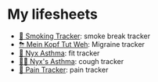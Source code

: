 # My lifesheets

- [🚬 Smoking Tracker](smoking-tracker): smoke break tracker
- [⛈ Mein Kopf Tut Weh](mein-kopf-tut-weh): Migraine tracker
- [🌙 Nyx Asthma](nyx-asthma): fit tracker
- [🐱‍🚀 Nyx's Asthma](nyxs-asthma): cough tracker
- [🦦 Pain Tracker](pain-tracker): pain tracker